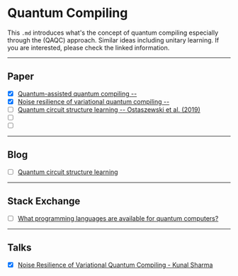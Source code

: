 # Quantum Compiling
This `.md` introduces what's the concept of quantum compiling especially through the (QAQC) approach. Similar ideas including unitary learning. If you are interested, please check the linked information.



---
## Paper
- [x] [Quantum-assisted quantum compiling -- ](https://arxiv.org/abs/1807.00800)
- [x] [Noise resilience of variational quantum compiling -- ](https://arxiv.org/abs/1908.04416)
- [ ] [Quantum circuit structure learning -- Ostaszewski et al. (2019)](https://arxiv.org/abs/1905.09692)
- [ ] []()
- [ ] []()

---
## Blog
- [ ] [Quantum circuit structure learning](https://pennylane.ai/qml/demos/tutorial_rotoselect.html)

---
## Stack Exchange
- [ ] [What programming languages are available for quantum computers?](https://quantumcomputing.stackexchange.com/questions/1474/what-programming-languages-are-available-for-quantum-computers/1524#1524)


---
## Talks
- [x] [Noise Resilience of Variational Quantum Compiling - Kunal Sharma](https://www.youtube.com/watch?v=lmuMEutDG3Y)
